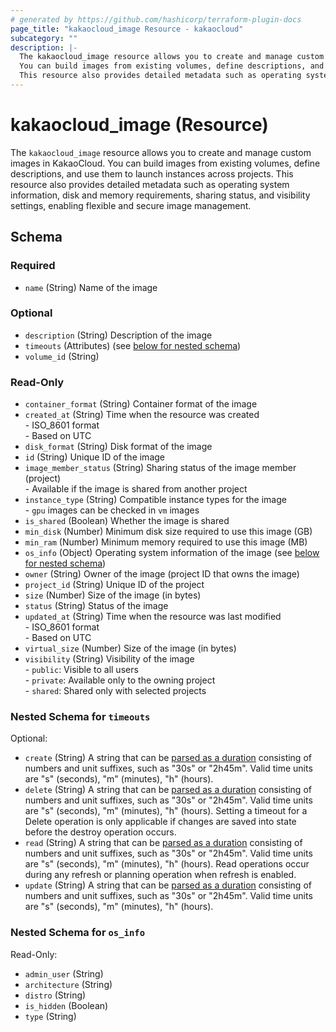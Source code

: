 ```yaml
---
# generated by https://github.com/hashicorp/terraform-plugin-docs
page_title: "kakaocloud_image Resource - kakaocloud"
subcategory: ""
description: |-
  The kakaocloud_image resource allows you to create and manage custom images in KakaoCloud.
  You can build images from existing volumes, define descriptions, and use them to launch instances across projects.
  This resource also provides detailed metadata such as operating system information, disk and memory requirements, sharing status, and visibility settings, enabling flexible and secure image management.
---
```


# kakaocloud_image (Resource)

The `kakaocloud_image` resource allows you to create and manage custom images in KakaoCloud.
You can build images from existing volumes, define descriptions, and use them to launch instances across projects.
This resource also provides detailed metadata such as operating system information, disk and memory requirements, sharing status, and visibility settings, enabling flexible and secure image management.



<!-- schema generated by tfplugindocs -->
## Schema

### Required

- `name` (String) Name of the image

### Optional

- `description` (String) Description of the image
- `timeouts` (Attributes) (see [below for nested schema](#nestedatt--timeouts))
- `volume_id` (String)

### Read-Only

- `container_format` (String) Container format of the image
- `created_at` (String) Time when the resource was created <br/> - ISO_8601 format  <br/> - Based on UTC
- `disk_format` (String) Disk format of the image
- `id` (String) Unique ID of the image
- `image_member_status` (String) Sharing status of the image member (project) <br/>- Available if the image is shared from another project
- `instance_type` (String) Compatible instance types for the image <br/>- `gpu` images can be checked in `vm` images
- `is_shared` (Boolean) Whether the image is shared
- `min_disk` (Number) Minimum disk size required to use this image (GB)
- `min_ram` (Number) Minimum memory required to use this image (MB)
- `os_info` (Object) Operating system information of the image (see [below for nested schema](#nestedatt--os_info))
- `owner` (String) Owner of the image (project ID that owns the image)
- `project_id` (String) Unique ID of the project
- `size` (Number) Size of the image (in bytes)
- `status` (String) Status of the image
- `updated_at` (String) Time when the resource was last modified <br/> - ISO_8601 format  <br/> - Based on UTC
- `virtual_size` (Number) Size of the image (in bytes)
- `visibility` (String) Visibility of the image <br/> - `public`: Visible to all users <br/> - `private`: Available only to the owning project <br/> - `shared`: Shared only with selected projects

<a id="nestedatt--timeouts"></a>
### Nested Schema for `timeouts`

Optional:

- `create` (String) A string that can be [parsed as a duration](https://pkg.go.dev/time#ParseDuration) consisting of numbers and unit suffixes, such as "30s" or "2h45m". Valid time units are "s" (seconds), "m" (minutes), "h" (hours).
- `delete` (String) A string that can be [parsed as a duration](https://pkg.go.dev/time#ParseDuration) consisting of numbers and unit suffixes, such as "30s" or "2h45m". Valid time units are "s" (seconds), "m" (minutes), "h" (hours). Setting a timeout for a Delete operation is only applicable if changes are saved into state before the destroy operation occurs.
- `read` (String) A string that can be [parsed as a duration](https://pkg.go.dev/time#ParseDuration) consisting of numbers and unit suffixes, such as "30s" or "2h45m". Valid time units are "s" (seconds), "m" (minutes), "h" (hours). Read operations occur during any refresh or planning operation when refresh is enabled.
- `update` (String) A string that can be [parsed as a duration](https://pkg.go.dev/time#ParseDuration) consisting of numbers and unit suffixes, such as "30s" or "2h45m". Valid time units are "s" (seconds), "m" (minutes), "h" (hours).


<a id="nestedatt--os_info"></a>
### Nested Schema for `os_info`

Read-Only:

- `admin_user` (String)
- `architecture` (String)
- `distro` (String)
- `is_hidden` (Boolean)
- `type` (String)
